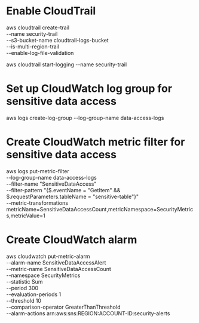 # Enable CloudTrail
aws cloudtrail create-trail \
    --name security-trail \
    --s3-bucket-name cloudtrail-logs-bucket \
    --is-multi-region-trail \
    --enable-log-file-validation

aws cloudtrail start-logging --name security-trail

# Set up CloudWatch log group for sensitive data access
aws logs create-log-group --log-group-name data-access-logs

# Create CloudWatch metric filter for sensitive data access
aws logs put-metric-filter \
    --log-group-name data-access-logs \
    --filter-name "SensitiveDataAccess" \
    --filter-pattern "{$.eventName = \"GetItem\" && $.requestParameters.tableName = \"sensitive-table\"}" \
    --metric-transformations \
        metricName=SensitiveDataAccessCount,metricNamespace=SecurityMetrics,metricValue=1

# Create CloudWatch alarm
aws cloudwatch put-metric-alarm \
    --alarm-name SensitiveDataAccessAlert \
    --metric-name SensitiveDataAccessCount \
    --namespace SecurityMetrics \
    --statistic Sum \
    --period 300 \
    --evaluation-periods 1 \
    --threshold 10 \
    --comparison-operator GreaterThanThreshold \
    --alarm-actions arn:aws:sns:REGION:ACCOUNT-ID:security-alerts